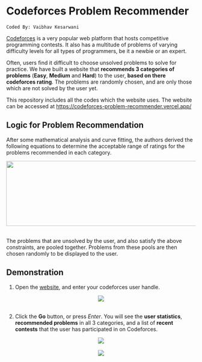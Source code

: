 # Codeforces Problem Recommender
```
Coded By: Vaibhav Kesarwani
```
<a href = "https://codeforces.com/">Codeforces</a> is a very popular web platform that hosts competitive programming contests. It also has a multitude of problems of varying difficulty levels for all types of programmers, be it a newbie or an expert. 

Often, users find it difficult to choose unsolved problems to solve for practice. We have built a website that **recommends 3 categories of problems** (**Easy**, **Medium** and **Hard**) to the user, **based on there codeforces rating**. The problems are randomly chosen, and are only those which are not solved by the user yet.

This repository includes all the codes which the website uses. The website can be accessed at https://codeforces-problem-recommender.vercel.app/

## Logic for Problem Recommendation
After some mathematical analysis and curve fitting, the authors derived the following equations to determine the acceptable range of ratings for the problems recommended in each category.
<div align = "center">
  <img src = "https://user-images.githubusercontent.com/39689610/117701922-71372a80-b1e5-11eb-873c-08aaee9b3c02.png" width = "600" height = "173">
 </div>
 <br>

The problems that are unsolved by the user, and also satisfy the above constraints, are pooled together. Problems from these pools are then chosen randomly to be displayed to the user.


## Demonstration
1. Open the <a href = "https://codeforces-problem-recommender.vercel.app/">website</a>, and enter your codeforces user handle.
<div align = "center">
  <kbd>
    <img src = "https://github.com/user-attachments/assets/44ae5de0-5dcc-4c0a-b579-a3903d135b2d">
  </kbd>
 </div>
 <br>

 
 2. Click the **Go** button, or press _Enter_. You will see the **user statistics**, **recommended problems** in all 3 categories, and a list of **recent contests** that the user has participated in on Codeforces.
<div align = "center">
  <kbd>
    <img src = "https://github.com/user-attachments/assets/a9732758-a92f-43c7-abbb-59e2a9998e4d">
  </kbd>
 </div>
 <br>
 <div align = "center">
  <kbd>
    <img src = "https://github.com/user-attachments/assets/3f4aaa54-b7a4-4eb0-952d-b9f98a3a4027">
  </kbd>
 </div>

  
